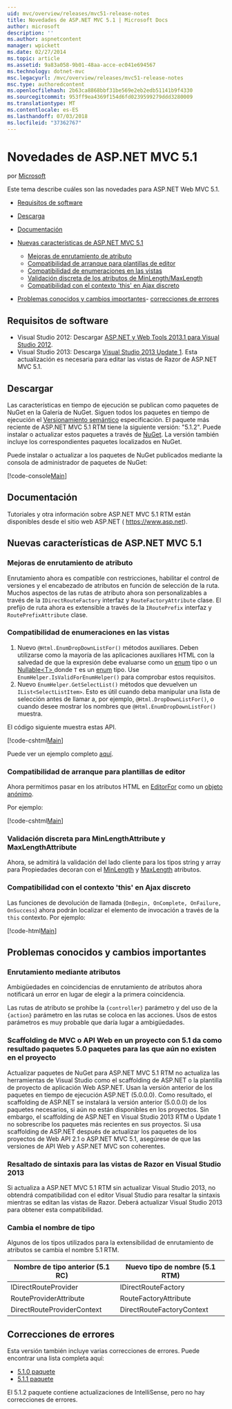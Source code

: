 ```yaml
---
uid: mvc/overview/releases/mvc51-release-notes
title: Novedades de ASP.NET MVC 5.1 | Microsoft Docs
author: microsoft
description: ''
ms.author: aspnetcontent
manager: wpickett
ms.date: 02/27/2014
ms.topic: article
ms.assetid: 9a83a058-9b01-48aa-acce-ec041e694567
ms.technology: dotnet-mvc
msc.legacyurl: /mvc/overview/releases/mvc51-release-notes
msc.type: authoredcontent
ms.openlocfilehash: 2b63ca8868bbf31be569e2eb2edb51141b9f4330
ms.sourcegitcommit: 953ff9ea4369f154d6fd0239599279ddd3280009
ms.translationtype: MT
ms.contentlocale: es-ES
ms.lasthandoff: 07/03/2018
ms.locfileid: "37362767"
---
```

<a name="whats-new-in-aspnet-mvc-51"></a>Novedades de ASP.NET MVC 5.1
====================
por [Microsoft](https://github.com/microsoft)

Este tema describe cuáles son las novedades para ASP.NET Web MVC 5.1.

- [Requisitos de software](#SoftwareRequirements)
- [Descarga](#download)
- [Documentación](#documentation)
- [Nuevas características de ASP.NET MVC 5.1](#new-features)

    - [Mejoras de enrutamiento de atributo](#AttributeRouting)
    - [Compatibilidad de arranque para plantillas de editor](#Bootstrap)
    - [Compatibilidad de enumeraciones en las vistas](#Enum)
    - [Validación discreta de los atributos de MinLength/MaxLength](#Unobtrusive)
    - [Compatibilidad con el contexto 'this' en Ajax discreto](#thisContext)
- [Problemas conocidos y cambios importantes](#KnownBreakingChanges)- [correcciones de errores](#bug-fixes)

<a id="SoftwareRequirements"></a>
## <a name="software-requirements"></a>Requisitos de software

- Visual Studio 2012: Descargar [ASP.NET y Web Tools 2013.1 para Visual Studio 2012](https://go.microsoft.com/fwlink/?LinkId=390062).
- Visual Studio 2013: Descarga [Visual Studio 2013 Update 1](https://go.microsoft.com/fwlink/?LinkId=390064). Esta actualización es necesaria para editar las vistas de Razor de ASP.NET MVC 5.1.

<a id="download"></a>
## <a name="download"></a>Descargar

Las características en tiempo de ejecución se publican como paquetes de NuGet en la Galería de NuGet. Siguen todos los paquetes en tiempo de ejecución el [Versionamiento semántico](http://semver.org/) especificación. El paquete más reciente de ASP.NET MVC 5.1 RTM tiene la siguiente versión: "5.1.2". Puede instalar o actualizar estos paquetes a través de [NuGet](http://www.nuget.org/packages/Microsoft.AspNet.Mvc/). La versión también incluye los correspondientes paquetes localizados en NuGet.

Puede instalar o actualizar a los paquetes de NuGet publicados mediante la consola de administrador de paquetes de NuGet:

[!code-console[Main](mvc51-release-notes/samples/sample1.cmd)]

<a id="documentation"></a>
## <a name="documentation"></a>Documentación

Tutoriales y otra información sobre ASP.NET MVC 5.1 RTM están disponibles desde el sitio web ASP.NET ( https://www.asp.net). 

<a id="new-features"></a>
## <a name="new-features-in-aspnet-mvc-51"></a>Nuevas características de ASP.NET MVC 5.1

<a id="AttributeRouting"></a>

### <a name="attribute-routing-improvements"></a>Mejoras de enrutamiento de atributo

 Enrutamiento ahora es compatible con restricciones, habilitar el control de versiones y el encabezado de atributos en función de selección de la ruta. Muchos aspectos de las rutas de atributo ahora son personalizables a través de la `IDirectRouteFactory` interfaz y `RouteFactoryAttribute` clase. El prefijo de ruta ahora es extensible a través de la `IRoutePrefix` interfaz y `RoutePrefixAttribute` clase. 

<a id="Enum"></a>

### <a name="enum-support-in-views"></a>Compatibilidad de enumeraciones en las vistas

1. Nuevo `@Html.EnumDropDownListFor()` métodos auxiliares. Deben utilizarse como la mayoría de las aplicaciones auxiliares HTML con la salvedad de que la expresión debe evaluarse como un [enum](https://msdn.microsoft.com/en-us/library/cc138362.aspx) tipo o un [Nullable&lt;T&gt; ](https://msdn.microsoft.com/en-us/library/2cf62fcy.aspx) donde `T` es un [enum](https://msdn.microsoft.com/en-us/library/cc138362.aspx) tipo. Use `EnumHelper.IsValidForEnumHelper()` para comprobar estos requisitos.
2. Nuevo `EnumHelper.GetSelectList()` métodos que devuelven un `IList<SelectListItem>`. Esto es útil cuando deba manipular una lista de selección antes de llamar a, por ejemplo, `@Html.DropDownListFor()`, o cuando desee mostrar los nombres que `@Html.EnumDropDownListFor()` muestra.

El código siguiente muestra estas API.

[!code-cshtml[Main](mvc51-release-notes/samples/sample2.cshtml)]

Puede ver un ejemplo completo [aquí](https://aspnet.codeplex.com/SourceControl/latest#Samples/MVC/EnumSample/).

<a id="Bootstrap"></a>

### <a name="bootstrap-support-for-editor-templates"></a>Compatibilidad de arranque para plantillas de editor

Ahora permitimos pasar en los atributos HTML en [EditorFor](https://msdn.microsoft.com/en-us/library/system.web.mvc.html.editorextensions.editorfor(v=vs.100).aspx) como un [objeto anónimo](https://msdn.microsoft.com/en-us/library/bb397696.aspx).

Por ejemplo:

[!code-cshtml[Main](mvc51-release-notes/samples/sample3.cshtml)]

<a id="Unobtrusive"></a>

### <a name="unobtrusive-validation-for-minlengthattribute-and-maxlengthattribute"></a>Validación discreta para MinLengthAttribute y MaxLengthAttribute

Ahora, se admitirá la validación del lado cliente para los tipos string y array para Propiedades decoran con el [MinLength](https://msdn.microsoft.com/en-us/library/system.componentmodel.dataannotations.minlengthattribute(v=vs.110).aspx) y [MaxLength](https://msdn.microsoft.com/en-us/library/system.componentmodel.dataannotations.maxlengthattribute(v=vs.110).aspx) atributos.

<a id="thisContext"></a>

### <a name="supporting-the-this-context-in-unobtrusive-ajax"></a>Compatibilidad con el contexto 'this' en Ajax discreto

Las funciones de devolución de llamada (`OnBegin, OnComplete, OnFailure, OnSuccess`) ahora podrán localizar el elemento de invocación a través de la `this` contexto. Por ejemplo:

[!code-html[Main](mvc51-release-notes/samples/sample4.html)]

<a id="KnownBreakingChanges"></a>

## <a name="known-issues-and-breaking-changes"></a>Problemas conocidos y cambios importantes

### <a name="attribute-routing"></a>Enrutamiento mediante atributos

Ambigüedades en coincidencias de enrutamiento de atributos ahora notificará un error en lugar de elegir a la primera coincidencia.

Las rutas de atributo se prohíbe la `{controller}` parámetro y del uso de la `{action}` parámetro en las rutas se coloca en las acciones. Usos de estos parámetros es muy probable que daría lugar a ambigüedades. 

### <a name="scaffolding-mvcweb-api-into-a-project-with-51-packages-results-in-50-packages-for-ones-that-dont-already-exist-in-the-project"></a>Scaffolding de MVC o API Web en un proyecto con 5.1 da como resultado paquetes 5.0 paquetes para las que aún no existen en el proyecto

Actualizar paquetes de NuGet para ASP.NET MVC 5.1 RTM no actualiza las herramientas de Visual Studio como el scaffolding de ASP.NET o la plantilla de proyecto de aplicación Web ASP.NET. Usan la versión anterior de los paquetes en tiempo de ejecución ASP.NET (5.0.0.0). Como resultado, el scaffolding de ASP.NET se instalará la versión anterior (5.0.0.0) de los paquetes necesarios, si aún no están disponibles en los proyectos. Sin embargo, el scaffolding de ASP.NET en Visual Studio 2013 RTM o Update 1 no sobrescribe los paquetes más recientes en sus proyectos. Si usa scaffolding de ASP.NET después de actualizar los paquetes de los proyectos de Web API 2.1 o ASP.NET MVC 5.1, asegúrese de que las versiones de API Web y ASP.NET MVC son coherentes. 

### <a name="syntax-highlighting-for-razor-views-in-visual-studio-2013"></a>Resaltado de sintaxis para las vistas de Razor en Visual Studio 2013

Si actualiza a ASP.NET MVC 5.1 RTM sin actualizar Visual Studio 2013, no obtendrá compatibilidad con el editor Visual Studio para resaltar la sintaxis mientras se editan las vistas de Razor. Deberá actualizar Visual Studio 2013 para obtener esta compatibilidad. 

### <a name="type-renames"></a>Cambia el nombre de tipo

Algunos de los tipos utilizados para la extensibilidad de enrutamiento de atributos se cambia el nombre 5.1 RTM.

| **Nombre de tipo anterior (5.1 RC)** | **Nuevo tipo de nombre (5.1 RTM)** |
| --- | --- |
| IDirectRouteProvider | IDirectRouteFactory |
| RouteProviderAttribute | RouteFactoryAttribute |
| DirectRouteProviderContext | DirectRouteFactoryContext |

<a id="bug-fixes"></a>
## <a name="bug-fixes"></a>Correcciones de errores

Esta versión también incluye varias correcciones de errores. Puede encontrar una lista completa aquí:

- [5.1.0 paquete](https://aspnetwebstack.codeplex.com/workitem/list/advanced?keyword=&amp;status=Closed&amp;type=All&amp;priority=All&amp;release=v5.1%20Preview|v5.1%20RTM&amp;assignedTo=All&amp;component=MVC&amp;sortField=AssignedTo&amp;sortDirection=Ascending&amp;page=0&amp;reasonClosed=Fixed)
- [5.1.1 paquete](https://aspnetwebstack.codeplex.com/workitem/list/advanced?keyword=&amp;status=All&amp;type=All&amp;priority=All&amp;release=v5.1.1%20RTM&amp;assignedTo=All&amp;component=MVC&amp;sortField=AssignedTo&amp;sortDirection=Ascending&amp;page=0&amp;reasonClosed=Fixed)

El 5.1.2 paquete contiene actualizaciones de IntelliSense, pero no hay correcciones de errores.
